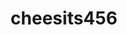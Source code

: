 ---
title: cheesits456
github: https://github.com/cheesits456
mode: dark
transition: 1s
score: 92.8
archetype:
- Descriptive
---